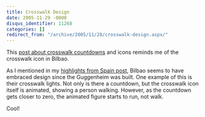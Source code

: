 ```yaml
---
title: Crosswalk Design
date: 2005-11-29 -0800
disqus_identifier: 11268
categories: []
redirect_from: "/archive/2005/11/28/crosswalk-design.aspx/"
---
```


This [post about crosswalk
countdowns](http://37signals.com/svn/archives2/crosswalk_countdowns_and_icons.php)
and icons reminds me of the crosswalk icon in Bilbao.

As I mentioned in my [highlights from Spain
post](https://haacked.com/archive/2005/11/29/11266.aspx), Bilbao seems to
have embraced design since the Guggenheim was built. One example of this
is their crosswalk lights. Not only is there a countdown, but the
crosswalk icon itself is animated, showing a person walking. However, as
the countdown gets closer to zero, the animated figure starts to run,
not walk.

Cool!

